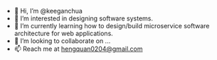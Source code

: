 - 👋 Hi, I’m @keeganchua
- 👀 I’m interested in designing software systems.
- 🌱 I’m currently learning how to design/build microservice software architecture for web applications.
- 💞️ I’m looking to collaborate on ...
- 📫 Reach me at hengquan0204@gmail.com

<!---
keeganchua/keeganchua is a ✨ special ✨ repository because its `README.md` (this file) appears on your GitHub profile.
You can click the Preview link to take a look at your changes.
--->
